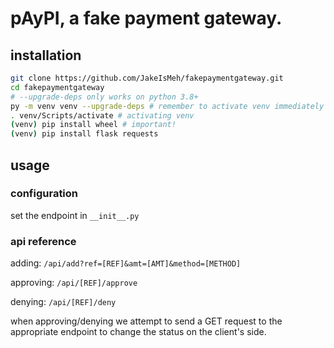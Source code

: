 # pAyPI, a fake payment gateway.

## installation
```sh
git clone https://github.com/JakeIsMeh/fakepaymentgateway.git
cd fakepaymentgateway
# --upgrade-deps only works on python 3.8+
py -m venv venv --upgrade-deps # remember to activate venv immediately
. venv/Scripts/activate # activating venv
(venv) pip install wheel # important!
(venv) pip install flask requests
```

## usage
### configuration
set the endpoint in  `__init__.py`

### api reference
adding:
`/api/add?ref=[REF]&amt=[AMT]&method=[METHOD]`

approving:
`/api/[REF]/approve`

denying:
`/api/[REF]/deny`

when approving/denying we attempt to send a GET request to the appropriate endpoint to change the status on the client's side.